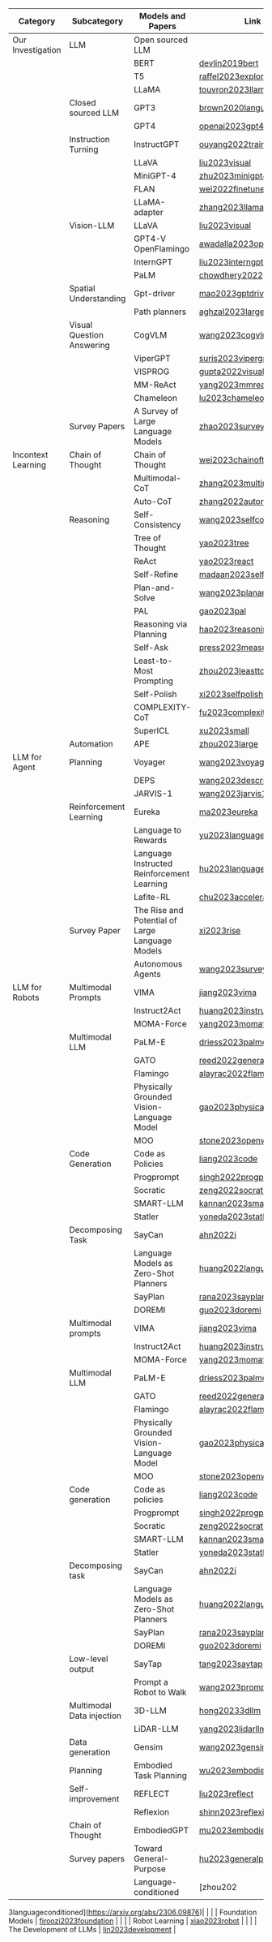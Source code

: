 | Category            | Subcategory                   | Models and Papers                                                  | Link                                                      |
|----------------------|-------------------------------|--------------------------------------------------------------------|-----------------------------------------------------------|
| Our Investigation    | LLM                           | Open sourced LLM                                                   |                                                           |
|                      |                               | BERT                                                               | [devlin2019bert](https://arxiv.org/abs/1810.04805)        |
|                      |                               | T5                                                                 | [raffel2023exploring](https://arxiv.org/abs/1910.10683)   |
|                      |                               | LLaMA                                                              | [touvron2023llama](https://arxiv.org/abs/2302.13971)      |
|                      |   Closed sourced LLM          | GPT3                                                               | [brown2020language](https://arxiv.org/abs/2005.14165)     |
|                      |                               | GPT4                                                               | [openai2023gpt4](https://arxiv.org/abs/2303.08774)        |
|                      | Instruction Turning            | InstructGPT                                                        | [ouyang2022training](https://arxiv.org/abs/2203.02155)   |
|                      |                               | LLaVA                                                              | [liu2023visual](https://arxiv.org/abs/2304.08485)         |
|                      |                               | MiniGPT-4                                                          | [zhu2023minigpt4](https://arxiv.org/abs/2304.10592)       |
|                      |                               | FLAN                                                               | [wei2022finetuned](https://arxiv.org/abs/2109.01652)      |
|                      |                               | LLaMA-adapter                                                      | [zhang2023llamaadapter](https://arxiv.org/abs/2303.16199) |
|                      | Vision-LLM                    | LLaVA                                                              | [liu2023visual](https://arxiv.org/abs/2304.08485)         |
|                      |                               | GPT4-V OpenFlamingo                                                | [awadalla2023openflamingo](https://arxiv.org/abs/2308.01390)|
|                      |                               | InternGPT                                                          | [liu2023interngpt](https://arxiv.org/abs/2305.05662)      |
|                      |                               | PaLM                                                               | [chowdhery2022palm](https://arxiv.org/abs/2204.02311)     |
|                      | Spatial Understanding         | Gpt-driver                                                         | [mao2023gptdriver](https://arxiv.org/abs/2310.01415)      |
|                      |                               | Path planners                                                      | [aghzal2023large](https://arxiv.org/abs/2310.03249)       |
|                      | Visual Question Answering     | CogVLM                                                             | [wang2023cogvlm](https://arxiv.org/abs/2311.03079)        |
|                      |                               | ViperGPT                                                           | [surís2023vipergpt](https://arxiv.org/abs/2303.08128)     |
|                      |                               | VISPROG                                                            | [gupta2022visual](https://arxiv.org/abs/2211.11559)       |
|                      |                               | MM-ReAct                                                           | [yang2023mmreact](https://arxiv.org/abs/2303.11381)       |
|                      |                               | Chameleon                                                          | [lu2023chameleon](https://arxiv.org/abs/2304.09842)       |
|                      | Survey Papers                 | A Survey of Large Language Models                                  | [zhao2023survey](https://arxiv.org/abs/2303.18223)        |
| Incontext Learning   | Chain of Thought              | Chain of Thought                                                   | [wei2023chainofthought](https://arxiv.org/abs/2201.11903) |
|                      |                               | Multimodal-CoT                                                     | [zhang2023multimodal](https://arxiv.org/abs/2302.00923)   |
|                      |                               | Auto-CoT                                                           | [zhang2022automatic](https://arxiv.org/abs/2210.03493)    |
|                      | Reasoning                     | Self-Consistency                                                   | [wang2023selfconsistency](https://arxiv.org/abs/2203.11171)|
|                      |                               | Tree of Thought                                                    | [yao2023tree](https://arxiv.org/abs/2305.10601)           |
|                      |                               | ReAct                                                              | [yao2023react](https://arxiv.org/abs/2303.11366)          |
|                      |                               | Self-Refine                                                        | [madaan2023selfrefine](https://arxiv.org/abs/2303.17651)  |
|                      |                               | Plan-and-Solve                                                     | [wang2023planandsolve](https://arxiv.org/abs/2305.04091)  |
|                      |                               | PAL                                                                | [gao2023pal](https://arxiv.org/abs/2211.10435)            |
|                      |                               | Reasoning via Planning                                             | [hao2023reasoning](https://arxiv.org/abs/2305.14992)      |
|                      |                               | Self-Ask                                                           | [press2023measuring](https://arxiv.org/abs/2210.03350)    |
|                      |                               | Least-to-Most Prompting                                            | [zhou2023leasttomost](https://arxiv.org/abs/2205.10625)   |
|                      |                               | Self-Polish                                                        | [xi2023selfpolish](https://arxiv.org/abs/2305.14497)      |
|                      |                               | COMPLEXITY-CoT                                                     | [fu2023complexitybased](https://arxiv.org/abs/2210.00720) |
|                      |                               | SuperICL                                                           | [xu2023small](https://arxiv.org/abs/2305.08848)           |
|                      | Automation                    | APE                                                                | [zhou2023large](https://arxiv.org/abs/2211.01910)         |
| LLM for Agent        | Planning                      | Voyager                                                            | [wang2023voyager](https://arxiv.org/abs/2305.16291)       |
|                      |                               | DEPS                                                               | [wang2023describe](https://arxiv.org/abs/2302.01560)      |
|                      |                               | JARVIS-1                                                           | [wang2023jarvis1](https://arxiv.org/abs/2311.05997)       |
|                      | Reinforcement Learning        | Eureka                                                             | [ma2023eureka](https://arxiv.org/abs/2310.12931)          |
|                      |                               | Language to Rewards                                                | [yu2023language](https://arxiv.org/abs/2306.08647)        |
|                      |                               | Language Instructed Reinforcement Learning                         | [hu2023language](https://arxiv.org/abs/2304.07297)        |
|                      |                               | Lafite-RL                                                          | [chu2023accelerating](https://arxiv.org/abs/2311.02379)   |
|                      | Survey Paper                  | The Rise and Potential of Large Language Models                    | [xi2023rise](https://arxiv.org/abs/2309.07864)            |
|                      |                               | Autonomous Agents                                                  | [wang2023survey](https://arxiv.org/abs/2308.11432)        |
| LLM for Robots       | Multimodal Prompts            | VIMA                                                               | [jiang2023vima](https://arxiv.org/abs/2210.03094)         |
|                      |                               | Instruct2Act                                                       | [huang2023instruct2act](https://arxiv.org/abs/2305.11176) |
|                      |                               | MOMA-Force                                                         | [yang2023momaforce](https://arxiv.org/abs/2308.03624)     |
|                      | Multimodal LLM                | PaLM-E                                                             | [driess2023palme](https://arxiv.org/abs/2303.03378)       |
|                      |                               | GATO                                                               | [reed2022generalist](https://arxiv.org/abs/2205.06175)    |
|                      |                               | Flamingo                                                           | [alayrac2022flamingo](https://arxiv.org/abs/2204.14198)   |
|                      |                               | Physically Grounded Vision-Language Model                          | [gao2023physically](https://arxiv.org/abs/2309.02561)     |
|                      |                               | MOO                                                                | [stone2023openworld](https://arxiv.org/abs/2303.00905)    |
|                      | Code Generation              | Code as Policies                                                   | [liang2023code](https://arxiv.org/abs/2209.07753)         |
|                      |                               | Progprompt                                                        | [singh2022progprompt](https://arxiv.org/abs/2209.11302)   |
|                      |                               | Socratic                                                           | [zeng2022socratic](https://arxiv.org/abs/2204.00598)      |
|                      |                               | SMART-LLM                                                          | [kannan2023smartllm](https://arxiv.org/abs/2309.10062)    |
|                      |                               | Statler                                                            | [yoneda2023statler](https://arxiv.org/abs/2306.17840)     |
|                      | Decomposing Task             | SayCan                                                             | [ahn2022i](https://arxiv.org/abs/2204.01691)              |
|                      |                               | Language Models as Zero-Shot Planners                              | [huang2022language](https://arxiv.org/abs/2201.07207)     |
|                      |                               | SayPlan                                                            | [rana2023sayplan](https://arxiv.org/abs/2307.06135)       |
|                      |                               | DOREMI                                                             | [guo2023doremi](https://arxiv.org/abs/2307.00329)         |
|                                | Multimodal prompts             | VIMA                                                      | [jiang2023vima](https://arxiv.org/abs/2210.03094)          |
|                                |                                | Instruct2Act                                         | [huang2023instruct2act](https://arxiv.org/abs/2305.11176)  |
|                                |                                | MOMA-Force                                                | [yang2023momaforce](https://arxiv.org/abs/2308.03624)      |
|                                | Multimodal LLM                 | PaLM-E                                                    | [driess2023palme](https://arxiv.org/abs/2303.03378)        |
|                                |                                | GATO                                                      | [reed2022generalist](https://arxiv.org/abs/2205.06175)     |
|                                |                                | Flamingo                                                  | [alayrac2022flamingo](https://arxiv.org/abs/2204.14198)    |
|                                |                                | Physically Grounded Vision-Language Model                | [gao2023physically](https://arxiv.org/abs/2309.02561)      |
|                                |                                | MOO                                                       | [stone2023openworld](https://arxiv.org/abs/2303.00905)     |
|                                | Code generation                | Code as policies                                          | [liang2023code](https://arxiv.org/abs/2209.07753)          |
|                                |                                | Progprompt                                                | [singh2022progprompt](https://arxiv.org/abs/2209.11302)    |
|                                |                                | Socratic                                                  | [zeng2022socratic](https://arxiv.org/abs/2204.00598)       |
|                                |                                | SMART-LLM                                                 | [kannan2023smartllm](https://arxiv.org/abs/2309.10062)     |
|                                |                                | Statler                                                   | [yoneda2023statler](https://arxiv.org/abs/2306.17840)      |
|                                | Decomposing task               | SayCan                                                    | [ahn2022i](https://arxiv.org/abs/2204.01691)               |
|                                |                                | Language Models as Zero-Shot Planners                     | [huang2022language](https://arxiv.org/abs/2201.07207)      |
|                                |                                | SayPlan                                                   | [rana2023sayplan](https://arxiv.org/abs/2307.06135)        |
|                                |                                | DOREMI                                                    | [guo2023doremi](https://arxiv.org/abs/2307.00329)          |
|                                | Low-level output               | SayTap                                                    | [tang2023saytap](https://arxiv.org/abs/2309.03623)         |
|                                |                                | Prompt a Robot to Walk                                    | [wang2023prompt](https://arxiv.org/abs/2310.03248)         |
|                                | Multimodal Data injection      | 3D-LLM                                                    | [hong20233dllm](https://arxiv.org/abs/2308.11323)          |
|                                |                                | LiDAR-LLM                                                 | [yang2023lidarllm](https://arxiv.org/abs/2310.04249)       |
|                                | Data generation                | Gensim                                                    | [wang2023gensim](https://arxiv.org/abs/2307.01234)         |
|                                | Planning                       | Embodied Task Planning                                    | [wu2023embodied](https://arxiv.org/abs/2306.08127)         |
|                                | Self-improvement               | REFLECT                                                   | [liu2023reflect](https://arxiv.org/abs/2310.07654)         |
|                                |                                | Reflexion                                                 | [shinn2023reflexion](https://arxiv.org/abs/2309.10432)     |
|                                | Chain of Thought               | EmbodiedGPT                                               | [mu2023embodiedgpt](https://arxiv.org/abs/2308.05123)      |
|                                | Survey papers                  | Toward General-Purpose                                    | [hu2023generalpurpose](https://arxiv.org/abs/2305.11432)   |
|                                |                                | Language-conditioned                                      | [zhou202

3languageconditioned](https://arxiv.org/abs/2306.09876)|
|                                |                                | Foundation Models                                         | [firoozi2023foundation](https://arxiv.org/abs/2310.09987)  |
|                                |                                | Robot Learning                                            | [xiao2023robot](https://arxiv.org/abs/2309.11234)          |
|                                |                                | The Development of LLMs                                   | [lin2023development](https://arxiv.org/abs/2308.06789)     |
